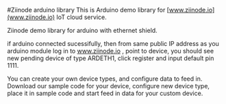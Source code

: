 #Ziinode arduino library
This is Arduino demo library for [www.ziinode.io](www.ziinode.io) IoT cloud service.

Ziinode demo library for arduino with ethernet shield.

if arduino connected sucessifully, then from same public IP address as you arduino module log in to www.ziinode.io , point to device, you should see new pending device of type ARDETH1, click register and input default pin 1111.

You can create your own device types, and configure data to feed in. Download our sample code for your device, configure new device type, place it in sample code and start feed in data for your custom device.
